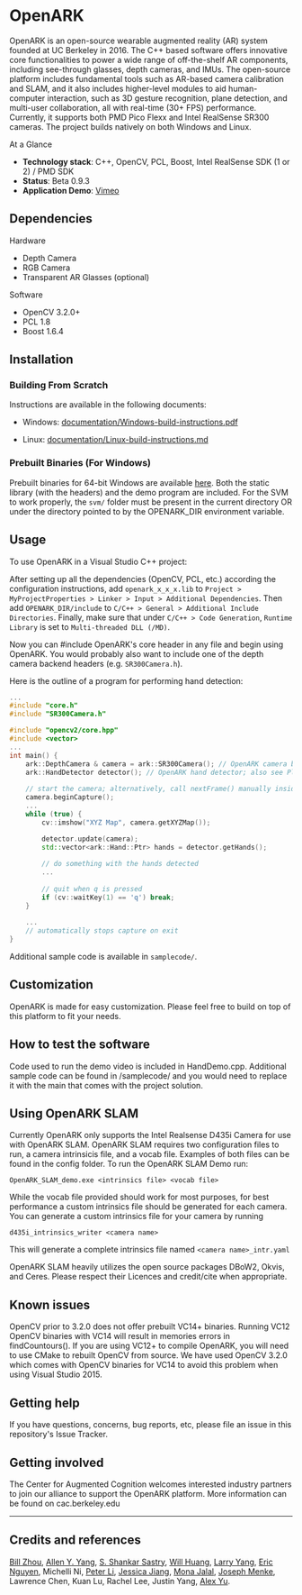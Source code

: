 # OpenARK

OpenARK is an open-source wearable augmented reality (AR) system founded at UC Berkeley in 2016. The C++ based software offers innovative core functionalities to power a wide range of off-the-shelf AR components, including see-through glasses, depth cameras, and IMUs. The open-source platform includes fundamental tools such as AR-based camera calibration and SLAM, and it also includes higher-level modules to aid human-computer interaction, such as 3D gesture recognition, plane detection, and multi-user collaboration, all with real-time (30+ FPS) performance. Currently, it supports both PMD Pico Flexx and Intel RealSense SR300 cameras. The project builds natively on both Windows and Linux.

At a Glance

  - **Technology stack**: C++, OpenCV, PCL, Boost, Intel RealSense SDK (1 or 2) / PMD SDK
  - **Status**:  Beta 0.9.3
  - **Application Demo**: [Vimeo](https://vimeo.com/251436256)

## Dependencies
Hardware
- Depth Camera
- RGB Camera
- Transparent AR Glasses (optional)

Software
- OpenCV 3.2.0+
- PCL 1.8
- Boost 1.6.4

## Installation

### Building From Scratch

Instructions are available in the following documents:

- Windows: [documentation/Windows-build-instructions.pdf](https://github.com/augcog/OpenARK/blob/master/documentation/Windows-build-instructions.pdf)

- Linux: [documentation/Linux-build-instructions.md](https://github.com/augcog/OpenARK/blob/master/documentation/Linux-build-instructions.md)

### Prebuilt Binaries (For Windows)
Prebuilt binaries for 64-bit Windows are available [here](https://github.com/augcog/OpenARK/releases).
Both the static library (with the headers) and the demo program are included. For the SVM to work properly, the `svm/` folder
 must be present in the current directory OR under the directory pointed to by the OPENARK_DIR environment variable.

## Usage
To use OpenARK in a Visual Studio C++ project:

After setting up all the dependencies (OpenCV, PCL, etc.) according the configuration instructions, add `openark_x_x_x.lib` to `Project > MyProjectProperties > Linker > Input > Additional Dependencies`. Then add `OPENARK_DIR/include` to `C/C++ > General > Additional Include Directories`. Finally, make sure that under `C/C++ > Code Generation`, `Runtime Library` is set to `Multi-threaded DLL (/MD)`.

Now you can #include OpenARK's core header in any file and begin using OpenARK. You would probably also want to include one of the depth camera backend headers (e.g. `SR300Camera.h`).

Here is the outline of a program for performing hand detection:
```cpp
...
#include "core.h"
#include "SR300Camera.h"

#include "opencv2/core.hpp"
#include <vector>
...
int main() {
    ark::DepthCamera & camera = ark::SR300Camera(); // OpenARK camera backend
    ark::HandDetector detector(); // OpenARK hand detector; also see PlaneDetector
    
    // start the camera; alternatively, call nextFrame() manually inside the loop (slower)
    camera.beginCapture(); 
    ...
    while (true) {
        cv::imshow("XYZ Map", camera.getXYZMap());

        detector.update(camera);
        std::vector<ark::Hand::Ptr> hands = detector.getHands();
        
        // do something with the hands detected
        ...
        
        // quit when q is pressed
        if (cv::waitKey(1) == 'q') break;
    }
    
    ...
    // automatically stops capture on exit
}
```

Additional sample code is available in `samplecode/`.

## Customization

OpenARK is made for easy customization. Please feel free to build on top of this platform to fit your needs.

## How to test the software

Code used to run the demo video is included in HandDemo.cpp. Additional sample code can be found in /samplecode/ and you would need to replace it with the main that comes with the project solution.

## Using OpenARK SLAM

Currently OpenARK only supports the Intel Realsense D435i Camera for use with OpenARK SLAM. OpenARK SLAM requires two configuration files to run, a camera intrinsicis file, and a vocab file. Examples of both files can be found in the config folder. To run the OpenARK SLAM Demo run:

`OpenARK_SLAM_demo.exe <intrinsics file> <vocab file> `

While the vocab file provided should work for most purposes, for best performance a custom intrinsics file should be generated for each camera. You can generate a custom intrinsics file for your camera by running

`d435i_intrinsics_writer <camera name>` 

This will generate a complete intrinsics file named `<camera name>_intr.yaml`

OpenARK SLAM heavily utilizes the open source packages DBoW2, Okvis, and Ceres. Please respect their Licences and credit/cite when appropriate.  

## Known issues

OpenCV prior to 3.2.0 does not offer prebuilt VC14+ binaries. Running VC12 OpenCV binaries with VC14 will result in memories errors in findCountours(). If you are using VC12+ to compile OpenARK, you will need to use CMake to rebuilt OpenCV from source.
We have used OpenCV 3.2.0 which comes with OpenCV binaries for VC14 to avoid this problem when using Visual Studio 2015.

## Getting help

If you have questions, concerns, bug reports, etc, please file an issue in this repository's Issue Tracker.

## Getting involved

The Center for Augmented Cognition welcomes interested industry partners to join our alliance to support the OpenARK platform. More information can be found on cac.berkeley.edu

----

## Credits and references

[Bill Zhou](http://www.billzhou.me/), [Allen Y. Yang](https://people.eecs.berkeley.edu/~yang/), [S. Shankar Sastry](http://robotics.eecs.berkeley.edu/~sastry/), [Will Huang](https://www.linkedin.com/in/hwjwill/), [Larry Yang](https://www.linkedin.com/in/larry-yang-33bab1aa/), [Eric Nguyen](https://www.linkedin.com/in/eric-nguyen-71577678/), Michelli Ni, [Peter Li](https://www.linkedin.com/in/peter-li-a770ab88/), [Jessica Jiang](https://github.com/jessicajiang), [Mona Jalal](http://monajalal.com/), [Joseph Menke](https://people.eecs.berkeley.edu/~joemenke/),
Lawrence Chen, Kuan Lu, Rachel Lee, Justin Yang, [Alex Yu](https://alexyu.net).
